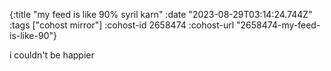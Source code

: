 {:title "my feed is like 90% syril karn"
 :date "2023-08-29T03:14:24.744Z"
 :tags ["cohost mirror"]
 :cohost-id 2658474
 :cohost-url "2658474-my-feed-is-like-90"}

i couldn't be happier